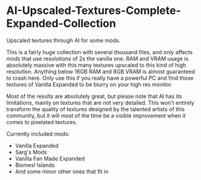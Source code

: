 # AI-Upscaled-Textures-Complete-Expanded-Collection
Upscaled textures through AI for some mods.

This is a fairly huge collection with several thousand files, and only affects mods that use resolutions of 2x the vanilla one. RAM and VRAM usage is absolutely massive with this many textures upscaled to this kind of high resolution. Anything below 16GB RAM and 8GB VRAM is almost guaranteed to crash here.
Only use this if you really have a powerful PC and find those textures of Vanilla Expanded to be blurry on your high res monitor.

Most of the results are absolutely great, but please note that AI has its limitations, mainly on textures that are not very detailed.
This won't entirely transform the quality of textures designed by the talented artists of this community, but it will most of the time be a visible improvement when it comes to pixelated textures.

Currently included mods:
- Vanilla Expanded
- Sarg's Mods
- Vanilla Fan Made Expanded
- Biomes! Islands
- And some minor other ones that fit in